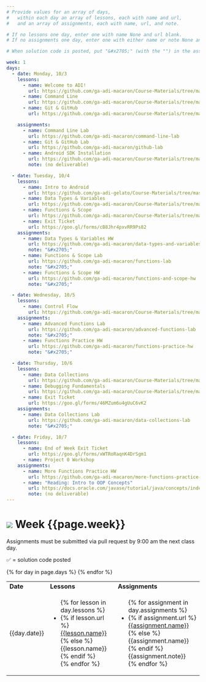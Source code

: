 ```yaml
---
# Provide values for an array of days,
#   within each day an array of lessons, each with name and url,
#   and an array of assignments, each with name, url, and note.

# If no lessons one day, enter one with name None and url blank.
# If no assignments one day, enter one with either name or note None and url blank.

# When solution code is posted, put "&#x2705;" (with the "") in the assignment's note.

week: 1
days:
  - date: Monday, 10/3
    lessons:
      - name: Welcome to ADI!
        url: https://github.com/ga-adi-macaron/Course-Materials/tree/master/lessons/orientation-materials/welcome-to-adi
      - name: Command Line
        url: https://github.com/ga-adi-macaron/Course-Materials/tree/master/lessons/workflow-and-dev-tools/os-navigation-lesson
      - name: Git & GitHub
        url: https://github.com/ga-adi-macaron/Course-Materials/tree/master/lessons/workflow-and-dev-tools/git-github-lesson

    assignments:
      - name: Command Line Lab
        url: https://github.com/ga-adi-macaron/command-line-lab
      - name: Git & GitHub Lab
        url: https://github.com/ga-adi-macaron/github-lab
      - name: Android SDK Installation
        url: https://github.com/ga-adi-macaron/Course-Materials/tree/master/lessons/workflow-and-dev-tools/sdk-installation
        note: (no deliverable)

  - date: Tuesday, 10/4
    lessons:
      - name: Intro to Android
        url: https://github.com/ga-adi-gelato/Course-Materials/tree/master/lessons/orientation-materials/android-intro-lesson
      - name: Data Types & Variables
        url: https://github.com/ga-adi-macaron/Course-Materials/tree/master/lessons/programming-fundamentals-in-java/data-types-and-variables
      - name: Functions & Scope
        url: https://github.com/ga-adi-macaron/Course-Materials/tree/master/lessons/programming-fundamentals-in-java/functions-lesson
      - name: Exit Ticket
        url: https://goo.gl/forms/cB8Jhr4pxvRR9Ps82
    assignments:
      - name: Data Types & Variables HW
        url: https://github.com/ga-adi-macaron/data-types-and-variables-hw
        note: "&#x2705;"
      - name: Functions & Scope Lab
        url: https://github.com/ga-adi-macaron/functions-lab
        note: "&#x2705;"
      - name: Functions & Scope HW
        url: https://github.com/ga-adi-macaron/functions-and-scope-hw
        note: "&#x2705;"

  - date: Wednesday, 10/5
    lessons:
      - name: Control Flow
        url: https://github.com/ga-adi-macaron/Course-Materials/tree/master/lessons/programming-fundamentals-in-java/control-flow
    assignments:
      - name: Advanced Functions Lab
        url: https://github.com/ga-adi-macaron/advanced-functions-lab
        note: "&#x2705;"
      - name: Functions Practice HW
        url: https://github.com/ga-adi-macaron/functions-practice-hw
        note: "&#x2705;"

  - date: Thursday, 10/6
    lessons:
      - name: Data Collections
        url: https://github.com/ga-adi-macaron/Course-Materials/tree/master/lessons/programming-fundamentals-in-java/data-collections
      - name: Debugging Fundamentals
        url: https://github.com/ga-adi-macaron/Course-Materials/tree/master/lessons/programming-fundamentals-in-java/debugging-fundamentals-in-java-lesson
      - name: Exit Ticket
        url: https://goo.gl/forms/46MZum6u4gUuC6vK2
    assignments:
      - name: Data Collections Lab
        url: https://github.com/ga-adi-macaron/data-collections-lab
        note: "&#x2705;"

  - date: Friday, 10/7
    lessons:
      - name: End of Week Exit Ticket
        url: https://goo.gl/forms/xWTRoRaqnK4DrSgm1
      - name: Project 0 Workshop
    assignments:
      - name: More Functions Practice HW
        url: https://github.com/ga-adi-macaron/more-functions-practice-hw
      - name: "Reading: Intro to OOP Concepts"
        url: https://docs.oracle.com/javase/tutorial/java/concepts/index.html
        note: (no deliverable)
---
```


# ![](https://ga-dash.s3.amazonaws.com/production/assets/logo-9f88ae6c9c3871690e33280fcf557f33.png) Week {{page.week}}

Assignments must be submitted via pull request by 9:00 am the next class day.

&#x2705; = solution code posted

<table>
<tr><td><b>Date</b></td><td><b>Lessons</b></td><td><b>Assignments</b></td></tr>
{% for day in page.days %}
  <tr>
    <td>{{day.date}}</td>
    <td><ul>{% for lesson in day.lessons %}
      <li>{% if lesson.url %}
        <a href="{{lesson.url}}">{{lesson.name}}</a>
      {% else %}
        {{lesson.name}}
      {% endif %}</li>
    {% endfor %}</ul></td>
    <td><ul>{% for assignment in day.assignments %}
      <li>{% if assignment.url %}
        <a href="{{assignment.url}}">{{assignment.name}}</a>
      {% else %}
        {{assignment.name}}
      {% endif %}{{assignment.note}}</li>
    {% endfor %}</ul></td>
  </tr>
{% endfor %}
</table>
